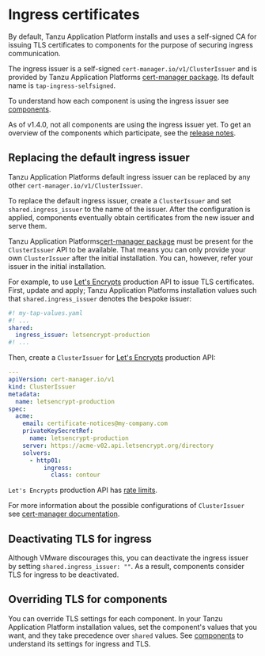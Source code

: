 # Ingress certificates

By default, Tanzu Application Platform installs and uses a self-signed CA for issuing TLS
certificates to components for the purpose of securing ingress communication.

The ingress issuer is a self-signed `cert-manager.io/v1/ClusterIssuer` and is provided by Tanzu
Application Platforms [cert-manager package](../cert-manager/about.hbs.md). Its default name is
`tap-ingress-selfsigned`.

To understand how each component is using the ingress issuer see [components](../components.hbs.md).

As of v1.4.0, not all components are using the ingress issuer yet. To get an overview of the components
which participate, see the [release notes](../release-notes.hbs.md).

## Replacing the default ingress issuer

Tanzu Application Platforms default ingress issuer can be replaced by any other `cert-manager.io/v1/ClusterIssuer`.

To replace the default ingress issuer, create a `ClusterIssuer` and set
`shared.ingress_issuer` to the name of the issuer. After the configuration is applied, components
eventually obtain certificates from the new issuer and serve them.

Tanzu Application Platforms[cert-manager package](../cert-manager/about.hbs.md) must be present for
the `ClusterIssuer` API to be available. That means you can only provide your own `ClusterIssuer`
after the initial installation. You can, however, refer your issuer in the initial
installation.

For example, to use [Let's Encrypts](https://letsencrypt.org) production API to
issue TLS certificates. First, update and apply; Tanzu Application Platforms installation values
such that `shared.ingress_issuer` denotes the bespoke issuer:

```yaml
#! my-tap-values.yaml
#! ...
shared:
  ingress_issuer: letsencrypt-production
#! ...
```

Then, create a `ClusterIssuer` for [Let's Encrypts](https://letsencrypt.org) production API:

```yaml
---
apiVersion: cert-manager.io/v1
kind: ClusterIssuer
metadata:
  name: letsencrypt-production
spec:
  acme:
    email: certificate-notices@my-company.com
    privateKeySecretRef:
      name: letsencrypt-production
    server: https://acme-v02.api.letsencrypt.org/directory
    solvers:
      - http01:
          ingress:
            class: contour
```

`Let's Encrypts` production API has [rate limits](https://letsencrypt.org/docs/rate-limits/).

For more information about the possible configurations of `ClusterIssuer`
see [cert-manager documentation](https://cert-manager.io/docs/configuration/).

## Deactivating TLS for ingress

Although VMware discourages this, you can deactivate the ingress issuer by setting
`shared.ingress_issuer: ""`. As a result, components consider TLS for ingress to be deactivated.

## Overriding TLS for components

You can override TLS settings for each component. In your Tanzu Application Platform installation
values, set the component's values that you want, and they take precedence over `shared` values. See
[components](../components.hbs.md) to understand its settings for ingress and TLS.
